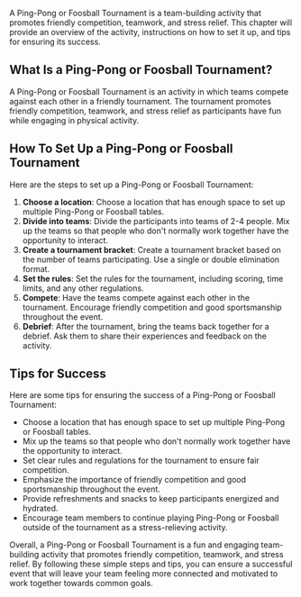 
A Ping-Pong or Foosball Tournament is a team-building activity that promotes friendly competition, teamwork, and stress relief. This chapter will provide an overview of the activity, instructions on how to set it up, and tips for ensuring its success.

What Is a Ping-Pong or Foosball Tournament?
-------------------------------------------

A Ping-Pong or Foosball Tournament is an activity in which teams compete against each other in a friendly tournament. The tournament promotes friendly competition, teamwork, and stress relief as participants have fun while engaging in physical activity.

How To Set Up a Ping-Pong or Foosball Tournament
------------------------------------------------

Here are the steps to set up a Ping-Pong or Foosball Tournament:

1. **Choose a location**: Choose a location that has enough space to set up multiple Ping-Pong or Foosball tables.
2. **Divide into teams**: Divide the participants into teams of 2-4 people. Mix up the teams so that people who don't normally work together have the opportunity to interact.
3. **Create a tournament bracket**: Create a tournament bracket based on the number of teams participating. Use a single or double elimination format.
4. **Set the rules**: Set the rules for the tournament, including scoring, time limits, and any other regulations.
5. **Compete**: Have the teams compete against each other in the tournament. Encourage friendly competition and good sportsmanship throughout the event.
6. **Debrief**: After the tournament, bring the teams back together for a debrief. Ask them to share their experiences and feedback on the activity.

Tips for Success
----------------

Here are some tips for ensuring the success of a Ping-Pong or Foosball Tournament:

* Choose a location that has enough space to set up multiple Ping-Pong or Foosball tables.
* Mix up the teams so that people who don't normally work together have the opportunity to interact.
* Set clear rules and regulations for the tournament to ensure fair competition.
* Emphasize the importance of friendly competition and good sportsmanship throughout the event.
* Provide refreshments and snacks to keep participants energized and hydrated.
* Encourage team members to continue playing Ping-Pong or Foosball outside of the tournament as a stress-relieving activity.

Overall, a Ping-Pong or Foosball Tournament is a fun and engaging team-building activity that promotes friendly competition, teamwork, and stress relief. By following these simple steps and tips, you can ensure a successful event that will leave your team feeling more connected and motivated to work together towards common goals.
